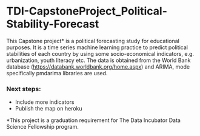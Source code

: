 # TDI-CapstoneProject_Political-Stability-Forecast

This Capstone project* is a political forecasting study for educational purposes. It is a time series machine learning practice to predict political stabilities of each country by using some socio-economical indicators, e.g. urbanization, youth literacy etc. The data is obtained from the World Bank database (https://databank.worldbank.org/home.aspx) and ARIMA, mode specifically pmdarima libraries are used.

### Next steps:
- Include more indicators
- Publish the map on heroku


*This project is a graduation requirement for The Data Incubator Data Science Fellowship program.